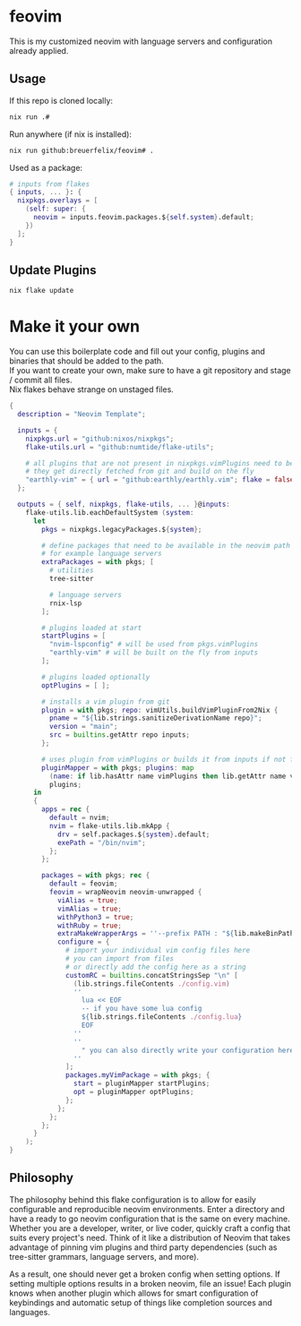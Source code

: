 # feovim

This is my customized neovim with language servers and configuration already applied.

## Usage

If this repo is cloned locally:
```bash
nix run .#
```

Run anywhere (if nix is installed):
```bash
nix run github:breuerfelix/feovim# .
```

Used as a package:
```nix
# inputs from flakes
{ inputs, ... }: {
  nixpkgs.overlays = [
    (self: super: {
      neovim = inputs.feovim.packages.${self.system}.default;
    })
  ];
}
```

## Update Plugins

```bash
nix flake update
```

# Make it your own

You can use this boilerplate code and fill out your config, plugins and binaries that should be added to the path.  
If you want to create your own, make sure to have a git repository and stage / commit all files.  
Nix flakes behave strange on unstaged files.

```nix
{
  description = "Neovim Template";

  inputs = {
    nixpkgs.url = "github:nixos/nixpkgs";
    flake-utils.url = "github:numtide/flake-utils";

    # all plugins that are not present in nixpkgs.vimPlugins need to be added here
    # they get directly fetched from git and build on the fly
    "earthly-vim" = { url = "github:earthly/earthly.vim"; flake = false; };
  };

  outputs = { self, nixpkgs, flake-utils, ... }@inputs:
    flake-utils.lib.eachDefaultSystem (system:
      let
        pkgs = nixpkgs.legacyPackages.${system};

        # define packages that need to be available in the neovim path
        # for example language servers
        extraPackages = with pkgs; [
          # utilities
          tree-sitter

          # language servers
          rnix-lsp
        ];

        # plugins loaded at start
        startPlugins = [
          "nvim-lspconfig" # will be used from pkgs.vimPlugins
          "earthly-vim" # will be built on the fly from inputs
        ];

        # plugins loaded optionally
        optPlugins = [ ];

        # installs a vim plugin from git
        plugin = with pkgs; repo: vimUtils.buildVimPluginFrom2Nix {
          pname = "${lib.strings.sanitizeDerivationName repo}";
          version = "main";
          src = builtins.getAttr repo inputs;
        };

        # uses plugin from vimPlugins or builds it from inputs if not found
        pluginMapper = with pkgs; plugins: map
          (name: if lib.hasAttr name vimPlugins then lib.getAttr name vimPlugins else (plugin name))
          plugins;
      in
      {
        apps = rec {
          default = nvim;
          nvim = flake-utils.lib.mkApp {
            drv = self.packages.${system}.default;
            exePath = "/bin/nvim";
          };
        };

        packages = with pkgs; rec {
          default = feovim;
          feovim = wrapNeovim neovim-unwrapped {
            viAlias = true;
            vimAlias = true;
            withPython3 = true;
            withRuby = true;
            extraMakeWrapperArgs = ''--prefix PATH : "${lib.makeBinPath extraPackages}"'';
            configure = {
              # import your individual vim config files here
              # you can import from files
              # or directly add the config here as a string
              customRC = builtins.concatStringsSep "\n" [
                (lib.strings.fileContents ./config.vim)
                ''
                  lua << EOF
                  -- if you have some lua config
                  ${lib.strings.fileContents ./config.lua}
                  EOF
                ''
                ''
                  " you can also directly write your configuration here
                ''
              ];
              packages.myVimPackage = with pkgs; {
                start = pluginMapper startPlugins;
                opt = pluginMapper optPlugins;
              };
            };
          };
        };
      }
    );
}
```

## Philosophy

The philosophy behind this flake configuration is to allow for easily configurable and reproducible neovim environments. Enter a directory and have a ready to go neovim configuration that is the same on every machine. Whether you are a developer, writer, or live coder, quickly craft a config that suits every project's need. Think of it like a distribution of Neovim that takes advantage of pinning vim plugins and third party dependencies (such as tree-sitter grammars, language servers, and more).

As a result, one should never get a broken config when setting options. If setting multiple options results in a broken neovim, file an issue! Each plugin knows when another plugin which allows for smart configuration of keybindings and automatic setup of things like completion sources and languages.

